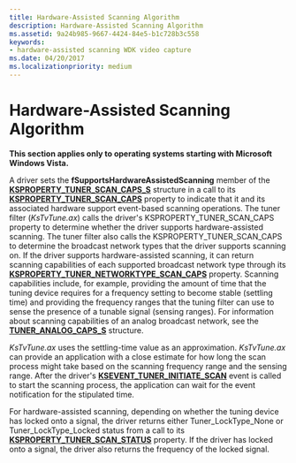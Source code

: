 ```yaml
---
title: Hardware-Assisted Scanning Algorithm
description: Hardware-Assisted Scanning Algorithm
ms.assetid: 9a24b985-9667-4424-84e5-b1c728b3c558
keywords:
- hardware-assisted scanning WDK video capture
ms.date: 04/20/2017
ms.localizationpriority: medium
---
```


# Hardware-Assisted Scanning Algorithm


**This section applies only to operating systems starting with Microsoft Windows Vista.**

A driver sets the **fSupportsHardwareAssistedScanning** member of the [**KSPROPERTY\_TUNER\_SCAN\_CAPS\_S**](https://docs.microsoft.com/windows-hardware/drivers/ddi/ksmedia/ns-ksmedia-ksproperty_tuner_scan_caps_s) structure in a call to its [**KSPROPERTY\_TUNER\_SCAN\_CAPS**](https://docs.microsoft.com/windows-hardware/drivers/stream/ksproperty-tuner-scan-caps) property to indicate that it and its associated hardware support event-based scanning operations. The tuner filter (*KsTvTune.ax*) calls the driver's KSPROPERTY\_TUNER\_SCAN\_CAPS property to determine whether the driver supports hardware-assisted scanning. The tuner filter also calls the KSPROPERTY\_TUNER\_SCAN\_CAPS to determine the broadcast network types that the driver supports scanning on. If the driver supports hardware-assisted scanning, it can return scanning capabilities of each supported broadcast network type through its [**KSPROPERTY\_TUNER\_NETWORKTYPE\_SCAN\_CAPS**](https://docs.microsoft.com/windows-hardware/drivers/stream/ksproperty-tuner-networktype-scan-caps) property. Scanning capabilities include, for example, providing the amount of time that the tuning device requires for a frequency setting to become stable (settling time) and providing the frequency ranges that the tuning filter can use to sense the presence of a tunable signal (sensing ranges). For information about scanning capabilities of an analog broadcast network, see the [**TUNER\_ANALOG\_CAPS\_S**](https://docs.microsoft.com/windows-hardware/drivers/ddi/ksmedia/ns-ksmedia-tuner_analog_caps_s) structure.

*KsTvTune.ax* uses the settling-time value as an approximation. *KsTvTune.ax* can provide an application with a close estimate for how long the scan process might take based on the scanning frequency range and the sensing range. After the driver's [**KSEVENT\_TUNER\_INITIATE\_SCAN**](https://docs.microsoft.com/windows-hardware/drivers/stream/ksevent-tuner-initiate-scan) event is called to start the scanning process, the application can wait for the event notification for the stipulated time.

For hardware-assisted scanning, depending on whether the tuning device has locked onto a signal, the driver returns either Tuner\_LockType\_None or Tuner\_LockType\_Locked status from a call to its [**KSPROPERTY\_TUNER\_SCAN\_STATUS**](https://docs.microsoft.com/windows-hardware/drivers/stream/ksproperty-tuner-scan-status) property. If the driver has locked onto a signal, the driver also returns the frequency of the locked signal.

 

 




